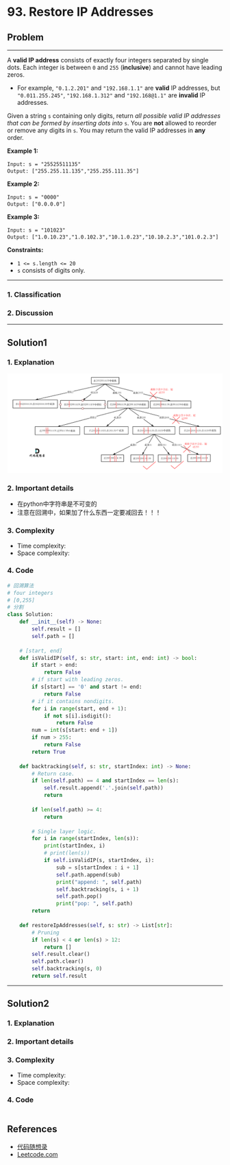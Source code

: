 # 93. Restore IP Addresses

## Problem

*****

A **valid IP address** consists of exactly four integers separated by single dots. Each integer is between `0` and `255` (**inclusive**) and cannot have leading zeros.

- For example, `"0.1.2.201"` and `"192.168.1.1"` are **valid** IP addresses, but `"0.011.255.245"`, `"192.168.1.312"` and `"192.168@1.1"` are **invalid** IP addresses.

Given a string `s` containing only digits, return *all possible valid IP addresses that can be formed by inserting dots into* `s`. You are **not** allowed to reorder or remove any digits in `s`. You may return the valid IP addresses in **any** order.

 

**Example 1:**

```
Input: s = "25525511135"
Output: ["255.255.11.135","255.255.111.35"]
```

**Example 2:**

```
Input: s = "0000"
Output: ["0.0.0.0"]
```

**Example 3:**

```
Input: s = "101023"
Output: ["1.0.10.23","1.0.102.3","10.1.0.23","10.10.2.3","101.0.2.3"]
```

 

**Constraints:**

- `1 <= s.length <= 20`
- `s` consists of digits only.

******

### 1. Classification



### 2. Discussion





*******

## Solution1

### 1. Explanation

![93.复原IP地址](./0093%20Restore%20IP%20Addresses.assets/68747470733a2f2f636f64652d7468696e6b696e672d313235333835353039332e66696c652e6d7971636c6f75642e636f6d2f706963732f32303230313132333230333733353933332d32303233303331303133323331343130392e706e67.png)



### 2. Important details

- 在python中字符串是不可变的
- 注意在回溯中，如果加了什么东西一定要减回去！！！



### 3. Complexity

- Time complexity:
- Space complexity:



### 4. Code

```python
# 回溯算法
# four integers
# [0,255]
# 分割
class Solution:
    def __init__(self) -> None:
        self.result = []
        self.path = []
    
    # [start, end]
    def isValidIP(self, s: str, start: int, end: int) -> bool:
        if start > end:
            return False
        # if start with leading zeros.
        if s[start] == '0' and start != end:
            return False
        # if it contains nondigits.
        for i in range(start, end + 1):
            if not s[i].isdigit():
                return False
        num = int(s[start: end + 1])
        if num > 255:
            return False
        return True

    def backtracking(self, s: str, startIndex: int) -> None:
        # Return case.
        if len(self.path) == 4 and startIndex == len(s):
            self.result.append('.'.join(self.path))
            return

        if len(self.path) >= 4:
            return
        
        # Single layer logic.
        for i in range(startIndex, len(s)):
            print(startIndex, i)
            # print(len(s))
            if self.isValidIP(s, startIndex, i):
                sub = s[startIndex : i + 1]
                self.path.append(sub)
                print("append: ", self.path)
                self.backtracking(s, i + 1)
                self.path.pop()
                print("pop: ", self.path)
        return

    def restoreIpAddresses(self, s: str) -> List[str]:
        # Pruning
        if len(s) < 4 or len(s) > 12:
            return []
        self.result.clear()
        self.path.clear()
        self.backtracking(s, 0)
        return self.result
```



********

## Solution2

### 1. Explanation





### 2. Important details





### 3. Complexity

- Time complexity:
- Space complexity:



### 4. Code

```python

```

## References

- [代码随想录 ](https://github.com/youngyangyang04/leetcode-master)
- [Leetcode.com](https://leetcode.com/problemset/all/)
